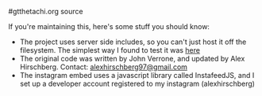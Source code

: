 #gtthetachi.org source

If you're maintaining this, here's some stuff you should know:
* The project uses server side includes, so you can't just host it off the filesystem.  The simplest way I found to test it was [here](https://github.com/danvk/ssi-server)
* The original code was written by John Verrone, and updated by Alex Hirschberg.  Contact: alexhirschberg97@gmail.com
* The instagram embed uses a javascript library called InstafeedJS, and I set up a developer account registered to my instagram (alexhirschberg)
